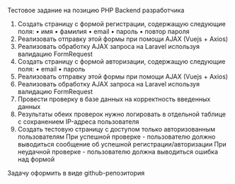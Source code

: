 

Тестовое задание на позицию PHP Backend разработчика
1.	Создать страницу с формой регистрации, содержащую следующие поля:
    • имя
    • фамилия
    • email
    • пароль
    • повтор пароля
2.	Реализовать отправку этой формы при помощи AJAX (Vuejs + Axios)
3.	Реализовать обработку AJAX запроса на Laravel используя валидацию FormRequest
4.	Создать страницу с формой авторизации, содержащую следующие поля:
    • email
    • пароль
5.	Реализовать отправку этой формы при помощи AJAX (Vuejs + Axios)
6.	Реализовать обработку AJAX запроса на Laravel используя валидацию FormRequest
7.	Провести проверку в базе данных на корректность введенных данных
8.	Результаты обеих проверок нужно логировать в отдельной таблице с сохранением IP-адреса пользователя
9. Создать тестовую страницу с доступом только авторизованным пользователям
При успешной проверке - пользователю должно выводиться сообщение об успешной регистрации/авторизации
При неудачной проверке - пользователю должна выводиться ошибка над формой

Задачу оформить в виде github-репозитория
